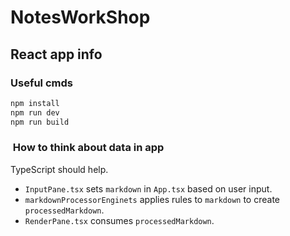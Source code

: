 # NotesWorkShop

## React app info

### Useful cmds

```bash
npm install 
npm run dev 
npm run build
```

###  How to think about data in app

TypeScript should help.

- `InputPane.tsx` sets `markdown` in `App.tsx` based on user input.
- `markdownProcessorEnginets` applies rules to `markdown` to create `processedMarkdown`.
- `RenderPane.tsx` consumes `processedMarkdown`.
